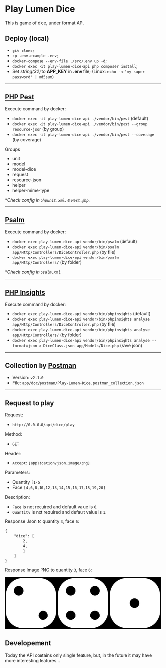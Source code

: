 # Play Lumen Dice

This is game of dice, under format API.

## Deploy (local)

- `git clone`;
- `cp .env.example .env`;
- `docker-compose --env-file ./src/.env up -d`;
- `docker exec -it play-lumen-dice-api php composer install`;
- Set *string(32)* to **APP_KEY** in **.env** file; (Linux: `echo -n 'my super password' | md5sum`)

-- -
## [PHP Pest](https://pestphp.com/)
Execute command by docker:

- `docker exec -it play-lumen-dice-api ./vendor/bin/pest` (default)
- `docker exec -it play-lumen-dice-api ./vendor/bin/pest --group resource-json` (by group)
- `docker exec -it play-lumen-dice-api ./vendor/bin/pest --coverage` (by coverage)

Groups
- unit
- model
- model-dice
- request
- resource-json
- helper
- helper-mime-type

*_Check config in `phpunit.xml`. e `Pest.php`._

-- -
## [Psalm](https://psalm.dev/)

Execute command by docker:

- `docker exec play-lumen-dice-api vendor/bin/psalm` (default)
- `docker exec play-lumen-dice-api vendor/bin/psalm app/Http/Controllers/DiceController.php` (by file)
- `docker exec play-lumen-dice-api vendor/bin/psalm app/Http/Controllers/` (by folder)

*_Check config in `psalm.xml`._

-- -
## [PHP Insights](https://phpinsights.com/)

Execute command by docker:

- `docker exec play-lumen-dice-api vendor/bin/phpinsights` (default)
- `docker exec play-lumen-dice-api vendor/bin/phpinsights analyse app/Http/Controllers/DiceController.php` (by file)
- `docker exec play-lumen-dice-api vendor/bin/phpinsights analyse app/Http/Controllers/` (by folder)
- `docker exec play-lumen-dice-api vendor/bin/phpinsights analyse --format=json > DiceClass.json app/Models/Dice.php` (save json)

-- -
## Collection by [Postman](https://www.postman.com/)
- Version: `v2.1.0`
- File: `app/doc/postman/Play-Lumen-Dice.postman_collection.json`

-- -
## Request to play

Request:

- `http://0.0.0.0/api/dice/play`

Method:
- `GET`

Header:
- `Accept`: `[application/json,image/png]`

Parameters:
- Quantity `[1-5]`
- Face `[4,6,8,10,12,13,14,15,16,17,18,19,20]`

Description:

- `Face` is not required and default value is `6`.
- `Quantity` is not required and default value is `1`.

Response Json to quantity `3`, face `6`:
```
{
    "dice": [
        2,
        4,
        1
    ]
}
```

Response Image PNG to quantity `3`, face `6`:

![alt text](docs/assets/3_dice_6_faces.png)

## Developement
Today the API contains only single feature, but,
in the future it may have more interesting features...

